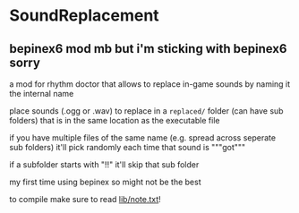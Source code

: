 # SoundReplacement 

## bepinex6 mod mb but i'm sticking with bepinex6 sorry

a mod for rhythm doctor that allows to replace in-game sounds by naming it the internal name

place sounds (.ogg or .wav) to replace in a `replaced/` folder (can have sub folders) that is in the same location as the executable file

if you have multiple files of the same name (e.g. spread across seperate sub folders) it'll pick randomly each time that sound is """got"""

if a subfolder starts with "!!" it'll skip that sub folder

my first time using bepinex so might not be the best

to compile make sure to read [lib/note.txt](lib/note.txt)!
